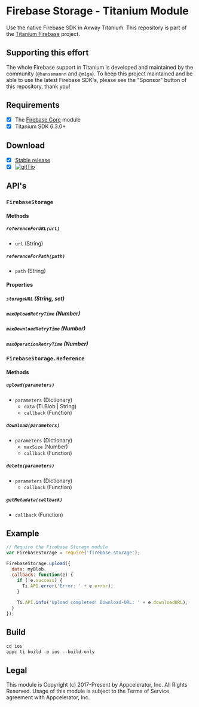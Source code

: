 # Firebase Storage - Titanium Module
Use the native Firebase SDK in Axway Titanium. This repository is part of the [Titanium Firebase](https://github.com/hansemannn/titanium-firebase) project.

## Supporting this effort

The whole Firebase support in Titanium is developed and maintained by the community (`@hansemannn` and `@m1ga`). To keep
this project maintained and be able to use the latest Firebase SDK's, please see the "Sponsor" button of this repository,
thank you!

## Requirements
- [x] The [Firebase Core](https://github.com/hansemannn/titanium-firebase-core) module
- [x] Titanium SDK 6.3.0+

## Download
- [x] [Stable release](https://github.com/hansemannn/titanium-firebase-storage/releases)
- [x] [![gitTio](http://hans-knoechel.de/shields/shield-gittio.svg)](http://gitt.io/component/firebase.storage)

## API's

### `FirebaseStorage`

#### Methods

##### `referenceForURL(url)`
  - `url` (String)
  
##### `referenceForPath(path)`
  - `path` (String)
  
#### Properties

##### `storageURL` (String, set)

##### `maxUploadRetryTime` (Number)

##### `maxDownloadRetryTime` (Number)

##### `maxOperationRetryTime` (Number)

### `FirebaseStorage.Reference`

#### Methods

##### `upload(parameters)`
  - `parameters` (Dictionary)
    - `data` (Ti.Blob | String)
    - `callback` (Function)

##### `download(parameters)`
  - `parameters` (Dictionary)
    - `maxSize` (Number)
    - `callback` (Function)

##### `delete(parameters)`
  - `parameters` (Dictionary)
    - `callback` (Function)

##### `getMetadata(callback)`
  - `callback` (Function)
  
## Example
```js
// Require the Firebase Storage module
var FirebaseStorage = require('firebase.storage');

FirebaseStorage.upload({
  data: myBlob,
  callback: function(e) {
    if (!e.success) {
      Ti.API.error('Error: ' + e.error);
    }
    
    Ti.API.info('Upload completed! Download-URL: ' + e.downloadURL);
  }
});
```

## Build
```js
cd ios
appc ti build -p ios --build-only
```

## Legal

This module is Copyright (c) 2017-Present by Appcelerator, Inc. All Rights Reserved. 
Usage of this module is subject to the Terms of Service agreement with Appcelerator, Inc.  

